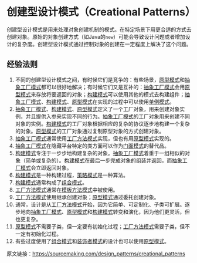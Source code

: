 # 创建型设计模式（Creational Patterns）
创建型设计模式是用来处理对象创建机制的模式。在特定场景下用更合适的方式去创建对象。原始的对象创建方式（如Java的`new`）可能会导致设计问题或者增加设计的复杂度。创建型设计模式通过控制对象的创建在一定程度上解决了这个问题。

## 经验法则
1. 不同的创建型设计模式之间，有时候它们是竞争的：有些场景，[原型模式][url-prototype]和[抽象工厂模式][url-abstract-factory]都可以很好地解决；有时候它们又是互补的：[抽象工厂模式][url-abstract-factory]会用[原型模式][url-prototype]来存放将要返回的对象；[构建模式][url-builder]可以使用其他的模式去构建组件；[抽象工厂模式][url-abstract-factory]、[构建模式][url-builder]、[原型模式][url-prototype]在实现的过程中可以使用[单例模式][url-singleton]。
2. [抽象工厂模式][url-abstract-factory]、[构建模式][url-builder]、[原型模式][url-prototype]定义了一个工厂对象，用来创建对象实例，并且提供入参来实现不同的行为。[抽象工厂模式][url-abstract-factory]的工厂对象用来创建不同对象的实例。[构建模式][url-builder]的工厂对象根据相应的复杂的协议逐步地构建一个复杂的对象。[原型模式][url-prototype]的工厂对象通过复制原型对象的方式创建对象。
3. [抽象工厂模式][url-abstract-factory]通常使用[工厂方法模式][url-factory-method]实现，但也有用[原型模式][url-prototype]实现的。
4. [抽象工厂模式][url-abstract-factory]在隐藏平台特定的类方面可以作为[门面模式][url-facade]的替代品。
5. [构建模式][url-builder]专注于一步步地构建复杂的对象。[抽象工厂模式][url-abstract-factory]着重于一组相似的对象（简单或复杂的）。[构建模式][url-builder]在最后一步完成对象的组装并返回，而[抽象工厂模式][url-abstract-factory]会立即返回对象。
6. [构建模式][url-builder]是一种构建过程，[策略模式][url-strategy]是一种算法。
7. [构建模式][url-builder]通常构成了[组合模式][url-composite]。
8. [工厂方法模式][url-factory-method]通常在[模板方法模式][url-template-method]中被使用。
9. [工厂方法模式][url-factory-method]使用继承创建对象；[原型模式][url-prototype]通过委托创建对象。
10. 通常，设计是从[工厂方法模式][url-factory-method]开始，因为它简单、可定制化、子类可扩展。逐步地向[抽象工厂模式][url-abstract-factory]、[原型模式][url-prototype]和[构建模式][url-builder]转变和演化，因为他们更灵活，但也更复杂。
11. [原型模式][url-prototype]不需要子类，但一定要有初始化过程；[工厂方法模式][url-factory-method]需要子类，但不一定有初始化过程。
12. 有些过度使用了[组合模式][url-composite]和[装饰者模式][url-decorator]的设计也可以使用[原型模式][url-prototype]。

原文链接：https://sourcemaking.com/design_patterns/creational_patterns

[url-prototype]: #
[url-abstract-factory]: #
[url-builder]: #
[url-singleton]: #
[url-facade]: #
[url-strategy]: #
[url-composite]: #
[url-factory-method]: #
[url-template-method]: #
[url-decorator]: #

